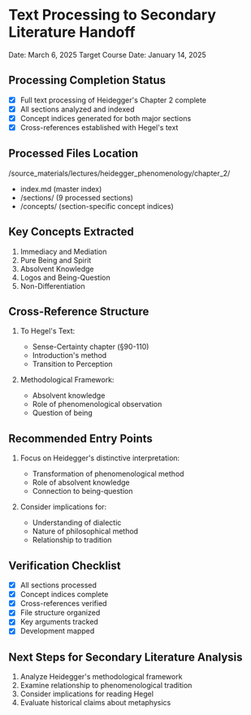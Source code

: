 # Text Processing to Secondary Literature Handoff
Date: March 6, 2025
Target Course Date: January 14, 2025

## Processing Completion Status
- [x] Full text processing of Heidegger's Chapter 2 complete
- [x] All sections analyzed and indexed
- [x] Concept indices generated for both major sections
- [x] Cross-references established with Hegel's text

## Processed Files Location
/source_materials/lectures/heidegger_phenomenology/chapter_2/
- index.md (master index)
- /sections/ (9 processed sections)
- /concepts/ (section-specific concept indices)

## Key Concepts Extracted
1. Immediacy and Mediation
2. Pure Being and Spirit
3. Absolvent Knowledge
4. Logos and Being-Question
5. Non-Differentiation

## Cross-Reference Structure
1. To Hegel's Text:
   - Sense-Certainty chapter (§90-110)
   - Introduction's method
   - Transition to Perception

2. Methodological Framework:
   - Absolvent knowledge
   - Role of phenomenological observation
   - Question of being

## Recommended Entry Points
1. Focus on Heidegger's distinctive interpretation:
   - Transformation of phenomenological method
   - Role of absolvent knowledge
   - Connection to being-question

2. Consider implications for:
   - Understanding of dialectic
   - Nature of philosophical method
   - Relationship to tradition

## Verification Checklist
- [x] All sections processed
- [x] Concept indices complete
- [x] Cross-references verified
- [x] File structure organized
- [x] Key arguments tracked
- [x] Development mapped

## Next Steps for Secondary Literature Analysis
1. Analyze Heidegger's methodological framework
2. Examine relationship to phenomenological tradition
3. Consider implications for reading Hegel
4. Evaluate historical claims about metaphysics